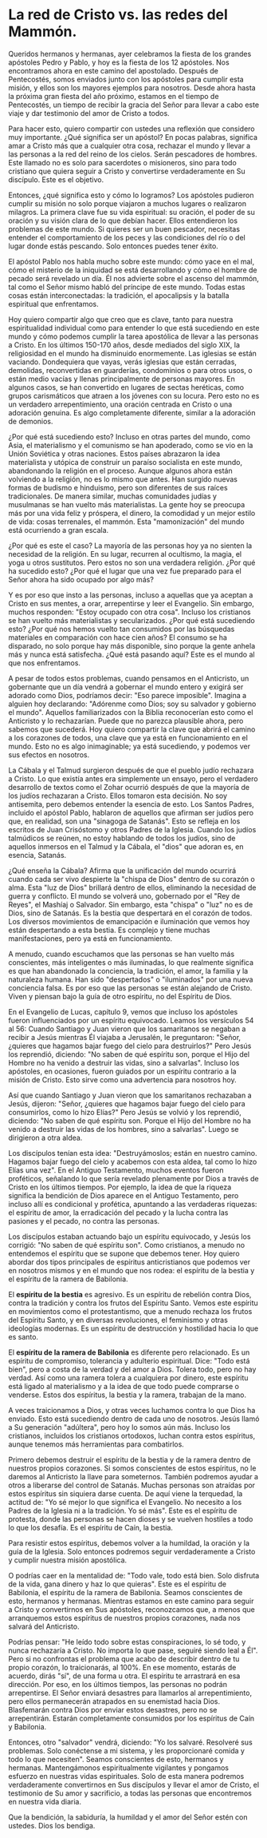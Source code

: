 # La red de Cristo vs. las redes del Mammón.  

Queridos hermanos y hermanas, ayer celebramos la fiesta de los grandes apóstoles Pedro y Pablo, y hoy es la fiesta de los 12 apóstoles. Nos encontramos ahora en este camino del apostolado. Después de Pentecostés, somos enviados junto con los apóstoles para cumplir esta misión, y ellos son los mayores ejemplos para nosotros. Desde ahora hasta la próxima gran fiesta del año próximo, estamos en el tiempo de Pentecostés, un tiempo de recibir la gracia del Señor para llevar a cabo este viaje y dar testimonio del amor de Cristo a todos.

Para hacer esto, quiero compartir con ustedes una reflexión que considero muy importante. ¿Qué significa ser un apóstol? En pocas palabras, significa amar a Cristo más que a cualquier otra cosa, rechazar el mundo y llevar a las personas a la red del reino de los cielos. Serán pescadores de hombres. Este llamado no es solo para sacerdotes o misioneros, sino para todo cristiano que quiera seguir a Cristo y convertirse verdaderamente en Su discípulo. Este es el objetivo.

Entonces, ¿qué significa esto y cómo lo logramos? Los apóstoles pudieron cumplir su misión no solo porque viajaron a muchos lugares o realizaron milagros. La primera clave fue su vida espiritual: su oración, el poder de su oración y su visión clara de lo que debían hacer. Ellos entendieron los problemas de este mundo. Si quieres ser un buen pescador, necesitas entender el comportamiento de los peces y las condiciones del río o del lugar donde estás pescando. Solo entonces puedes tener éxito.

El apóstol Pablo nos habla mucho sobre este mundo: cómo yace en el mal, cómo el misterio de la iniquidad se está desarrollando y cómo el hombre de pecado será revelado un día. Él nos advierte sobre el ascenso del mammón, tal como el Señor mismo habló del príncipe de este mundo. Todas estas cosas están interconectadas: la tradición, el apocalipsis y la batalla espiritual que enfrentamos.

Hoy quiero compartir algo que creo que es clave, tanto para nuestra espiritualidad individual como para entender lo que está sucediendo en este mundo y cómo podemos cumplir la tarea apostólica de llevar a las personas a Cristo. En los últimos 150-170 años, desde mediados del siglo XIX, la religiosidad en el mundo ha disminuido enormemente. Las iglesias se están vaciando. Dondequiera que vayas, verás iglesias que están cerradas, demolidas, reconvertidas en guarderías, condominios o para otros usos, o están medio vacías y llenas principalmente de personas mayores. En algunos casos, se han convertido en lugares de sectas heréticas, como grupos carismáticos que atraen a los jóvenes con su locura. Pero esto no es un verdadero arrepentimiento, una oración centrada en Cristo o una adoración genuina. Es algo completamente diferente, similar a la adoración de demonios.

¿Por qué está sucediendo esto? Incluso en otras partes del mundo, como Asia, el materialismo y el comunismo se han apoderado, como se vio en la Unión Soviética y otras naciones. Estos países abrazaron la idea materialista y utópica de construir un paraíso socialista en este mundo, abandonando la religión en el proceso. Aunque algunos ahora están volviendo a la religión, no es lo mismo que antes. Han surgido nuevas formas de budismo e hinduismo, pero son diferentes de sus raíces tradicionales. De manera similar, muchas comunidades judías y musulmanas se han vuelto más materialistas. La gente hoy se preocupa más por una vida feliz y próspera, el dinero, la comodidad y un mejor estilo de vida: cosas terrenales, el mammón. Esta "mamonización" del mundo está ocurriendo a gran escala.

¿Por qué es este el caso? La mayoría de las personas hoy ya no sienten la necesidad de la religión. En su lugar, recurren al ocultismo, la magia, el yoga u otros sustitutos. Pero estos no son una verdadera religión. ¿Por qué ha sucedido esto? ¿Por qué el lugar que una vez fue preparado para el Señor ahora ha sido ocupado por algo más?

Y es por eso que insto a las personas, incluso a aquellas que ya aceptan a Cristo en sus mentes, a orar, arrepentirse y leer el Evangelio. Sin embargo, muchos responden: "Estoy ocupado con otra cosa". Incluso los cristianos se han vuelto más materialistas y secularizados. ¿Por qué está sucediendo esto? ¿Por qué nos hemos vuelto tan consumidos por las búsquedas materiales en comparación con hace cien años? El consumo se ha disparado, no solo porque hay más disponible, sino porque la gente anhela más y nunca está satisfecha. ¿Qué está pasando aquí? Este es el mundo al que nos enfrentamos.

A pesar de todos estos problemas, cuando pensamos en el Anticristo, un gobernante que un día vendrá a gobernar el mundo entero y exigirá ser adorado como Dios, podríamos decir: "Eso parece imposible". Imagina a alguien hoy declarando: "Adórenme como Dios; soy su salvador y gobierno el mundo". Aquellos familiarizados con la Biblia reconocerían esto como el Anticristo y lo rechazarían. Puede que no parezca plausible ahora, pero sabemos que sucederá. Hoy quiero compartir la clave que abrirá el camino a los corazones de todos, una clave que ya está en funcionamiento en el mundo. Esto no es algo inimaginable; ya está sucediendo, y podemos ver sus efectos en nosotros.

La Cábala y el Talmud surgieron después de que el pueblo judío rechazara a Cristo. Lo que existía antes era simplemente un ensayo, pero el verdadero desarrollo de textos como el Zohar ocurrió después de que la mayoría de los judíos rechazaran a Cristo. Ellos tomaron esta decisión. No soy antisemita, pero debemos entender la esencia de esto. Los Santos Padres, incluido el apóstol Pablo, hablaron de aquellos que afirman ser judíos pero que, en realidad, son una "sinagoga de Satanás". Esto se refleja en los escritos de Juan Crisóstomo y otros Padres de la Iglesia. Cuando los judíos talmúdicos se reúnen, no estoy hablando de todos los judíos, sino de aquellos inmersos en el Talmud y la Cábala, el "dios" que adoran es, en esencia, Satanás.

¿Qué enseña la Cábala? Afirma que la unificación del mundo ocurrirá cuando cada ser vivo despierte la "chispa de Dios" dentro de su corazón o alma. Esta "luz de Dios" brillará dentro de ellos, eliminando la necesidad de guerra y conflicto. El mundo se volverá uno, gobernado por el "Rey de Reyes", el Mashíaj o Salvador. Sin embargo, esta "chispa" o "luz" no es de Dios, sino de Satanás. Es la bestia que despertará en el corazón de todos. Los diversos movimientos de emancipación e iluminación que vemos hoy están despertando a esta bestia. Es complejo y tiene muchas manifestaciones, pero ya está en funcionamiento.

A menudo, cuando escuchamos que las personas se han vuelto más conscientes, más inteligentes o más iluminadas, lo que realmente significa es que han abandonado la conciencia, la tradición, el amor, la familia y la naturaleza humana. Han sido "despertados" o "iluminados" por una nueva conciencia falsa. Es por eso que las personas se están alejando de Cristo. Viven y piensan bajo la guía de otro espíritu, no del Espíritu de Dios.

En el Evangelio de Lucas, capítulo 9, vemos que incluso los apóstoles fueron influenciados por un espíritu equivocado. Leamos los versículos 54 al 56: Cuando Santiago y Juan vieron que los samaritanos se negaban a recibir a Jesús mientras Él viajaba a Jerusalén, le preguntaron: "Señor, ¿quieres que hagamos bajar fuego del cielo para destruirlos?" Pero Jesús los reprendió, diciendo: "No saben de qué espíritu son, porque el Hijo del Hombre no ha venido a destruir las vidas, sino a salvarlas". Incluso los apóstoles, en ocasiones, fueron guiados por un espíritu contrario a la misión de Cristo. Esto sirve como una advertencia para nosotros hoy.

Así que cuando Santiago y Juan vieron que los samaritanos rechazaban a Jesús, dijeron: "Señor, ¿quieres que hagamos bajar fuego del cielo para consumirlos, como lo hizo Elías?" Pero Jesús se volvió y los reprendió, diciendo: "No saben de qué espíritu son. Porque el Hijo del Hombre no ha venido a destruir las vidas de los hombres, sino a salvarlas". Luego se dirigieron a otra aldea.

Los discípulos tenían esta idea: "Destruyámoslos; están en nuestro camino. Hagamos bajar fuego del cielo y acabemos con esta aldea, tal como lo hizo Elías una vez". En el Antiguo Testamento, muchos eventos fueron proféticos, señalando lo que sería revelado plenamente por Dios a través de Cristo en los últimos tiempos. Por ejemplo, la idea de que la riqueza significa la bendición de Dios aparece en el Antiguo Testamento, pero incluso allí es condicional y profética, apuntando a las verdaderas riquezas: el espíritu de amor, la erradicación del pecado y la lucha contra las pasiones y el pecado, no contra las personas.

Los discípulos estaban actuando bajo un espíritu equivocado, y Jesús los corrigió: "No saben de qué espíritu son". Como cristianos, a menudo no entendemos el espíritu que se supone que debemos tener. Hoy quiero abordar dos tipos principales de espíritus anticristianos que podemos ver en nosotros mismos y en el mundo que nos rodea: el espíritu de la bestia y el espíritu de la ramera de Babilonia.

El **espíritu de la bestia** es agresivo. Es un espíritu de rebelión contra Dios, contra la tradición y contra los frutos del Espíritu Santo. Vemos este espíritu en movimientos como el protestantismo, que a menudo rechaza los frutos del Espíritu Santo, y en diversas revoluciones, el feminismo y otras ideologías modernas. Es un espíritu de destrucción y hostilidad hacia lo que es santo.

El **espíritu de la ramera de Babilonia** es diferente pero relacionado. Es un espíritu de compromiso, tolerancia y adulterio espiritual. Dice: "Todo está bien", pero a costa de la verdad y del amor a Dios. Tolera todo, pero no hay verdad. Así como una ramera tolera a cualquiera por dinero, este espíritu está ligado al materialismo y a la idea de que todo puede comprarse o venderse. Estos dos espíritus, la bestia y la ramera, trabajan de la mano.

A veces traicionamos a Dios, y otras veces luchamos contra lo que Dios ha enviado. Esto está sucediendo dentro de cada uno de nosotros. Jesús llamó a Su generación "adúltera", pero hoy lo somos aún más. Incluso los cristianos, incluidos los cristianos ortodoxos, luchan contra estos espíritus, aunque tenemos más herramientas para combatirlos.

Primero debemos destruir el espíritu de la bestia y de la ramera dentro de nuestros propios corazones. Si somos conscientes de estos espíritus, no le daremos al Anticristo la llave para someternos. También podremos ayudar a otros a liberarse del control de Satanás. Muchas personas son atraídas por estos espíritus sin siquiera darse cuenta. De aquí viene la terquedad, la actitud de: "Yo sé mejor lo que significa el Evangelio. No necesito a los Padres de la Iglesia ni a la tradición. Yo sé más". Este es el espíritu de protesta, donde las personas se hacen dioses y se vuelven hostiles a todo lo que los desafía. Es el espíritu de Caín, la bestia.

Para resistir estos espíritus, debemos volver a la humildad, la oración y la guía de la Iglesia. Solo entonces podremos seguir verdaderamente a Cristo y cumplir nuestra misión apostólica.

O podrías caer en la mentalidad de: "Todo vale, todo está bien. Solo disfruta de la vida, gana dinero y haz lo que quieras". Este es el espíritu de Babilonia, el espíritu de la ramera de Babilonia. Seamos conscientes de esto, hermanos y hermanas. Mientras estamos en este camino para seguir a Cristo y convertirnos en Sus apóstoles, reconozcamos que, a menos que arranquemos estos espíritus de nuestros propios corazones, nada nos salvará del Anticristo.

Podrías pensar: "He leído todo sobre estas conspiraciones, lo sé todo, y nunca rechazaría a Cristo. No importa lo que pase, seguiré siendo leal a Él". Pero si no confrontas el problema que acabo de describir dentro de tu propio corazón, lo traicionarás, al 100%. En ese momento, estarás de acuerdo, dirás "sí", de una forma u otra. El espíritu te arrastrará en esa dirección. Por eso, en los últimos tiempos, las personas no podrán arrepentirse. El Señor enviará desastres para llamarlos al arrepentimiento, pero ellos permanecerán atrapados en su enemistad hacia Dios. Blasfemarán contra Dios por enviar estos desastres, pero no se arrepentirán. Estarán completamente consumidos por los espíritus de Caín y Babilonia.

Entonces, otro "salvador" vendrá, diciendo: "Yo los salvaré. Resolveré sus problemas. Solo conéctense a mi sistema, y les proporcionaré comida y todo lo que necesiten". Seamos conscientes de esto, hermanos y hermanas. Mantengámonos espiritualmente vigilantes y pongamos esfuerzo en nuestras vidas espirituales. Solo de esta manera podremos verdaderamente convertirnos en Sus discípulos y llevar el amor de Cristo, el testimonio de Su amor y sacrificio, a todas las personas que encontremos en nuestra vida diaria.

Que la bendición, la sabiduría, la humildad y el amor del Señor estén con ustedes. Dios los bendiga.

